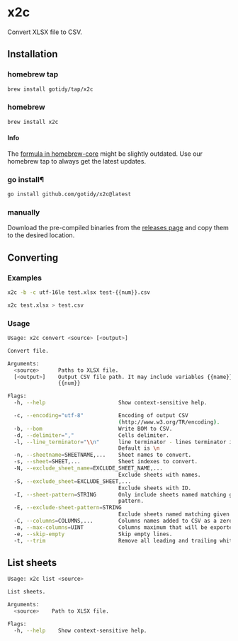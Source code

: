 # x2c

Convert XLSX file to CSV.

## Installation

### homebrew tap

```sh
brew install gotidy/tap/x2c
```

### homebrew

```sh
brew install x2c
```

#### Info 

The [formula in homebrew-core](https://github.com/Homebrew/homebrew-core/blob/master/Formula/x2c.rb) might be slightly outdated. Use our homebrew tap to always get the latest updates.

### go install¶

```sh
go install github.com/gotidy/x2c@latest
```

### manually

Download the pre-compiled binaries from the [releases page](https://github.com/gotidy/x2c/releases) and copy them to the desired location.

## Converting

### Examples

```sh
x2c -b -c utf-16le test.xlsx test-{{num}}.csv
```

```sh
x2c test.xlsx > test.csv
```

### Usage

```sh
Usage: x2c convert <source> [<output>]

Convert file.

Arguments:
  <source>      Paths to XLSX file.
  [<output>]    Output CSV file path. It may include variables {{name}} and
                {{num}}

Flags:
  -h, --help                       Show context-sensitive help.

  -c, --encoding="utf-8"           Encoding of output CSV
                                   (http://www.w3.org/TR/encoding).
  -b, --bom                        Write BOM to CSV.
  -d, --delimiter=","              Cells delimiter.
  -l, --line_terminator="\\n"      line terminator - lines terminator in CSV.
                                   Default is \n
  -n, --sheetname=SHEETNAME,...    Sheet names to convert.
  -s, --sheet=SHEET,...            Sheet indexes to convert.
  -N, --exclude_sheet_name=EXCLUDE_SHEET_NAME,...
                                   Exclude sheets with names.
  -S, --exclude_sheet=EXCLUDE_SHEET,...
                                   Exclude sheets with ID.
  -I, --sheet-pattern=STRING       Only include sheets named matching given
                                   pattern.
  -E, --exclude-sheet-pattern=STRING
                                   Exclude sheets named matching given pattern.
  -C, --columns=COLUMNS,...        Columns names added to CSV as a zero row.
  -m, --max-columns=UINT           Columns maximum that will be exported.
  -e, --skip-empty                 Skip empty lines.
  -t, --trim                       Remove all leading and trailing white space.
```

## List sheets

```sh
Usage: x2c list <source>

List sheets.

Arguments:
  <source>    Path to XLSX file.

Flags:
  -h, --help    Show context-sensitive help.
```
